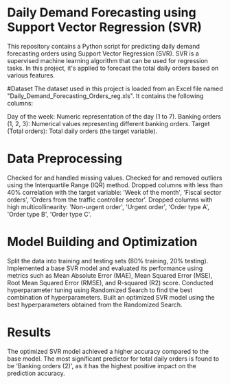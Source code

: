 # Daily Demand Forecasting using Support Vector Regression (SVR)
This repository contains a Python script for predicting daily demand forecasting orders using Support Vector Regression (SVR). SVR is a supervised machine learning algorithm that can be used for regression tasks. In this project, it's applied to forecast the total daily orders based on various features.

#Dataset
The dataset used in this project is loaded from an Excel file named "Daily_Demand_Forecasting_Orders_reg.xls". It contains the following columns:

Day of the week: Numeric representation of the day (1 to 7).
Banking orders (1, 2, 3): Numerical values representing different banking orders.
Target (Total orders): Total daily orders (the target variable).
# Data Preprocessing
Checked for and handled missing values.
Checked for and removed outliers using the Interquartile Range (IQR) method.
Dropped columns with less than 40% correlation with the target variable: 'Week of the month', 'Fiscal sector orders', 'Orders from the traffic controller sector'.
Dropped columns with high multicollinearity: 'Non-urgent order', 'Urgent order', 'Order type A', 'Order type B', 'Order type C'.
# Model Building and Optimization
Split the data into training and testing sets (80% training, 20% testing).
Implemented a base SVR model and evaluated its performance using metrics such as Mean Absolute Error (MAE), Mean Squared Error (MSE), Root Mean Squared Error (RMSE), and R-squared (R2) score.
Conducted hyperparameter tuning using Randomized Search to find the best combination of hyperparameters.
Built an optimized SVR model using the best hyperparameters obtained from the Randomized Search.
# Results
The optimized SVR model achieved a higher accuracy compared to the base model.
The most significant predictor for total daily orders is found to be 'Banking orders (2)', as it has the highest positive impact on the prediction accuracy.

